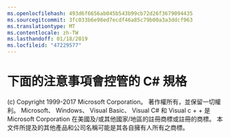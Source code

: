 ```yaml
---
ms.openlocfilehash: 493d6f6656ab045b543b99cb72d26f3679094435
ms.sourcegitcommit: 3fc033b6e98ed7ecdf46a85c79b00a3a3ddcf963
ms.translationtype: MT
ms.contentlocale: zh-TW
ms.lasthandoff: 01/18/2019
ms.locfileid: "47229577"
---
```

<a name="the-following-notice-governs-the-c-spec"></a>下面的注意事項會控管的 C# 規格
=====

(c) Copyright 1999-2017 Microsoft Corporation。 著作權所有，並保留一切權利。
Microsoft、 Windows、 Visual Basic、 Visual C# 和 Visual c + + 是 Microsoft Corporation 在美國及/或其他國家/地區的註冊商標或註冊的商標。
本文件所提及的其他產品和公司名稱可能是其各自擁有人所有之商標。
